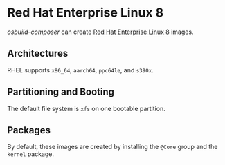 # Red Hat Enterprise Linux 8

*osbuild-composer* can create [Red Hat Enterprise Linux 8][rhel] images.

## Architectures

RHEL supports `x86_64`, `aarch64`, `ppc64le`, and `s390x`.

## Partitioning and Booting

The default file system is `xfs` on one bootable partition.

## Packages

By default, these images are created by installing the `@Core` group and the
`kernel` package.


[rhel]: https://access.redhat.com/products/red-hat-enterprise-linux
